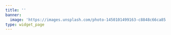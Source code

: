 ```yaml
---
title: ''
banner:
  image: 'https://images.unsplash.com/photo-1450101499163-c8848c66ca85'
type: widget_page
---
```

